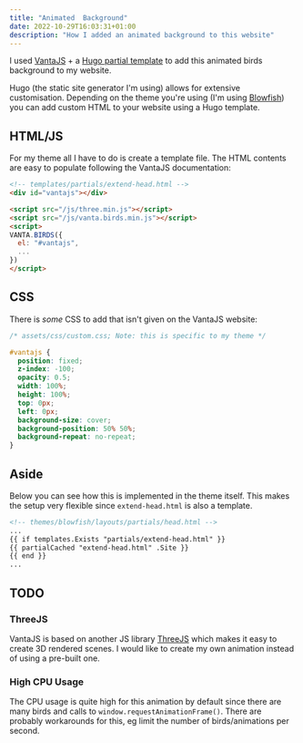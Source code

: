 ```yaml
---
title: "Animated  Background"
date: 2022-10-29T16:03:31+01:00
description: "How I added an animated background to this website"
---
```



I used [VantaJS](https://www.vantajs.com/) + a [Hugo partial template](https://gohugo.io/templates/partials/) to add this animated birds background to my website.

Hugo (the static site generator I'm using) allows for extensive customisation. Depending on the theme you're using (I'm using [Blowfish](https://nunocoracao.github.io/blowfish/)) you can add custom HTML to your website using a Hugo template.

## HTML/JS

For my theme all I have to do is create a template file. The HTML contents are easy to populate following the VantaJS documentation:

```html
<!-- templates/partials/extend-head.html -->
<div id="vantajs"></div>

<script src="/js/three.min.js"></script>
<script src="/js/vanta.birds.min.js"></script>
<script>
VANTA.BIRDS({
  el: "#vantajs",
  ...
})
</script>
```

## CSS

There is *some* CSS to add that isn't given on the VantaJS website:

```css
/* assets/css/custom.css; Note: this is specific to my theme */

#vantajs {
  position: fixed;
  z-index: -100;
  opacity: 0.5;
  width: 100%; 
  height: 100%;
  top: 0px;
  left: 0px;
  background-size: cover;
  background-position: 50% 50%;
  background-repeat: no-repeat;
}

```


## Aside

Below you can see how this is implemented in the theme itself. This makes the setup very flexible since `extend-head.html` is also a template.

```html
<!-- themes/blowfish/layouts/partials/head.html -->
...
{{ if templates.Exists "partials/extend-head.html" }}
{{ partialCached "extend-head.html" .Site }}
{{ end }}
...
```

## TODO

### ThreeJS

VantaJS is based on another JS library [ThreeJS](https://threejs.org/) which makes it easy to create 3D rendered scenes. I would like to create my own animation instead of using a pre-built one.

### High CPU Usage

The CPU usage is quite high for this animation by default since there are many birds and calls to `window.requestAnimationFrame()`. There are probably workarounds for this, eg limit the number of birds/animations per second.
